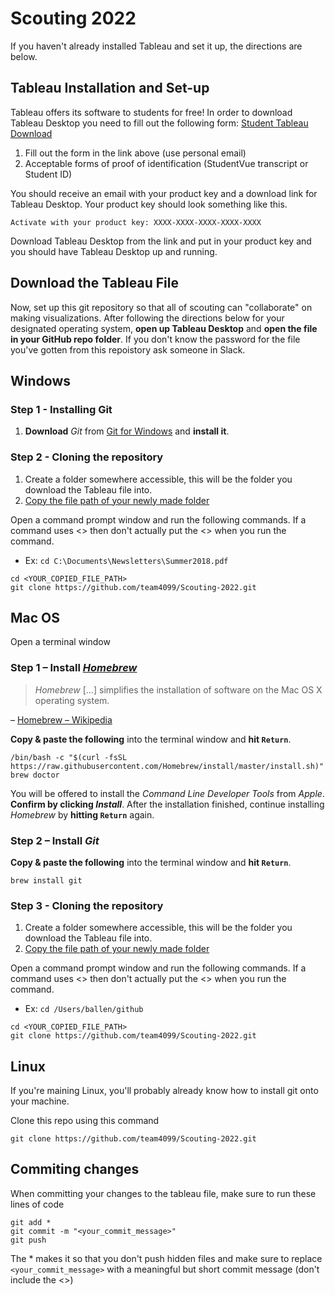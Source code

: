 # Scouting 2022

If you haven't already installed Tableau and set it up, the directions are below.

## Tableau Installation and Set-up

Tableau offers its software to students for free! In order to download Tableau Desktop you need to fill out the following form: [Student Tableau Download](https://www.tableau.com/academic/students#form)
  1. Fill out the form in the link above (use personal email)
  2. Acceptable forms of proof of identification (StudentVue transcript or Student ID) 

You should receive an email with your product key and a download link for Tableau Desktop. Your product key should look something like this.

```
Activate with your product key: XXXX-XXXX-XXXX-XXXX-XXXX
```

Download Tableau Desktop from the link and put in your product key and you should have Tableau Desktop up and running.

## Download the Tableau File

Now, set up this git repository so that all of scouting can "collaborate" on making visualizations. After following the directions below for your designated operating system, **open up Tableau Desktop** and **open the file in your GitHub repo folder**. If you don't know the password for the file you've gotten from this repoistory ask someone in Slack.

## Windows

### Step 1 - Installing Git

1. **Download** *Git* from [Git for Windows](https://gitforwindows.org) and **install it**.

### Step 2 - Cloning the repository

1. Create a folder somewhere accessible, this will be the folder you download the Tableau file into.
2. [Copy the file path of your newly made folder](https://www.youtube.com/watch?v=MVoQhYWJuvw)

Open a command prompt window and run the following commands. If a command uses <> then don't actually put the <> when you run the command.
- Ex: `cd C:\Documents\Newsletters\Summer2018.pdf`

```
cd <YOUR_COPIED_FILE_PATH>
git clone https://github.com/team4099/Scouting-2022.git
```

## Mac OS

Open a terminal window

### Step 1 – Install [*Homebrew*](http://brew.sh/)

> *Homebrew* […] simplifies the installation of software on the Mac OS X operating system.

– [Homebrew – Wikipedia](http://en.wikipedia.org/wiki/Homebrew_%28package_management_software%29)

**Copy & paste the following** into the terminal window and **hit `Return`**.

```shell
/bin/bash -c "$(curl -fsSL https://raw.githubusercontent.com/Homebrew/install/master/install.sh)"
brew doctor
```

You will be offered to install the *Command Line Developer Tools* from *Apple*. **Confirm by clicking *Install***. After the installation finished, continue installing *Homebrew* by **hitting `Return`** again.

### Step 2 – Install *Git*

**Copy & paste the following** into the terminal window and **hit `Return`**.

```shell
brew install git
```

### Step 3 - Cloning the repository

1. Create a folder somewhere accessible, this will be the folder you download the Tableau file into.
2. [Copy the file path of your newly made folder](https://osxdaily.com/2015/11/05/copy-file-path-name-text-mac-os-x-finder/)

Open a command prompt window and run the following commands. If a command uses <> then don't actually put the <> when you run the command.
- Ex: `cd /Users/ballen/github`

```
cd <YOUR_COPIED_FILE_PATH>
git clone https://github.com/team4099/Scouting-2022.git
```

## Linux
If you're maining Linux, you'll probably already know how to install git onto your machine.

Clone this repo using this command

```
git clone https://github.com/team4099/Scouting-2022.git
```

## Commiting changes

When committing your changes to the tableau file, make sure to run these lines of code

```
git add *
git commit -m "<your_commit_message>"
git push
```

The * makes it so that you don't push hidden files and make sure to replace `<your_commit_message>` with a meaningful but short commit message (don't include the <>)
